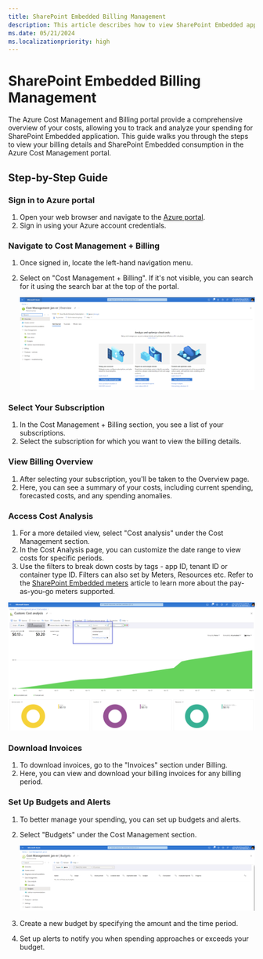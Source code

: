 ```yaml
---
title: SharePoint Embedded Billing Management
description: This article describes how to view SharePoint Embedded application consumption in Azure portal.
ms.date: 05/21/2024
ms.localizationpriority: high
---
```


# SharePoint Embedded Billing Management

The Azure Cost Management and Billing portal provide a comprehensive overview of your costs, allowing you to track and analyze your spending for SharePoint Embedded application. This guide walks you through the steps to view your billing details and SharePoint Embedded consumption in the Azure Cost Management portal.

## Step-by-Step Guide

### Sign in to Azure portal
1. Open your web browser and navigate to the [Azure portal](https://portal.azure.com/).
1. Sign in using your Azure account credentials.

### Navigate to Cost Management + Billing

1. Once signed in, locate the left-hand navigation menu.
1. Select on "Cost Management + Billing". If it's not visible, you can search for it using the search bar at the top of the portal.
   
   ![Cost Management](../../../images/billmanag1.png)

### Select Your Subscription

1. In the Cost Management + Billing section, you see a list of your subscriptions.
1. Select the subscription for which you want to view the billing details.

### View Billing Overview

1. After selecting your subscription, you'll be taken to the Overview page.
1. Here, you can see a summary of your costs, including current spending, forecasted costs, and any spending anomalies.

### Access Cost Analysis

1. For a more detailed view, select "Cost analysis" under the Cost Management section.
1. In the Cost Analysis page, you can customize the date range to view costs for specific periods.
2. Use the filters to break down costs by tags - app ID, tenant ID or container type ID. Filters can also set by Meters, Resources etc. Refer to the [SharePoint Embedded meters](meters.md) article to learn more about the pay-as-you-go meters supported.

![Meters](../../../images/billmanag2.png)

### Download Invoices

1. To download invoices, go to the "Invoices" section under Billing.
1. Here, you can view and download your billing invoices for any billing period.

### Set Up Budgets and Alerts

1. To better manage your spending, you can set up budgets and alerts.
1. Select "Budgets" under the Cost Management section.

   ![Budgets](../../../images/billmanag3.png)

1. Create a new budget by specifying the amount and the time period.
1. Set up alerts to notify you when spending approaches or exceeds your budget.

